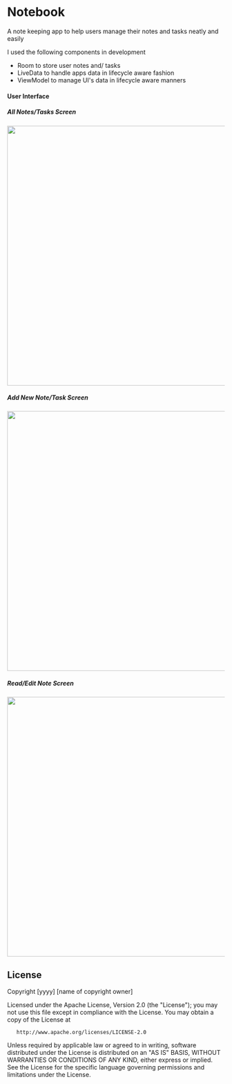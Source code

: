# Notebook
A note keeping app to help users manage their notes and tasks neatly and easily

I used the following components in development
* Room to store user notes and/ tasks
* LiveData to handle apps data in lifecycle aware fashion
* ViewModel to manage UI's data in lifecycle aware manners

#### User Interface
##### All Notes/Tasks Screen
<image src="screenshots/notes.png" height="600px" />

##### Add New Note/Task Screen
<image src="screenshots/add.png" height="600px"/>

##### Read/Edit Note Screen
<image src="screenshots/read.png" height="600px"/>

## License

Copyright [yyyy] [name of copyright owner]

   Licensed under the Apache License, Version 2.0 (the "License");
   you may not use this file except in compliance with the License.
   You may obtain a copy of the License at

       http://www.apache.org/licenses/LICENSE-2.0

   Unless required by applicable law or agreed to in writing, software
   distributed under the License is distributed on an "AS IS" BASIS,
   WITHOUT WARRANTIES OR CONDITIONS OF ANY KIND, either express or implied.
   See the License for the specific language governing permissions and
   limitations under the License.
